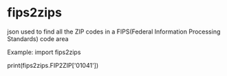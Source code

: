 # fips2zips
json used to find all the ZIP codes in a FIPS(Federal Information Processing Standards) code area

Example:
import fips2zips

print(fips2zips.FIP2ZIP['01041'])
